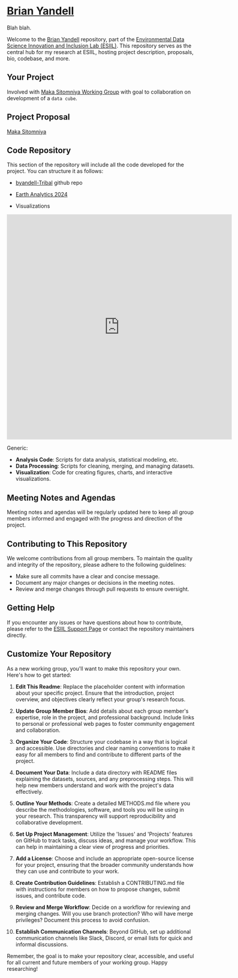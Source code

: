 # [Brian Yandell](https://byandell.github.io)

Blah blah.

Welcome to the [Brian Yandell](https://byandell.github.io/ESIIL) repository, part of the [Environmental Data Science Innovation and Inclusion Lab (ESIIL)](https://github.com/CU-ESIIL/). This repository serves as the central hub for my research at ESIIL, hosting project description, proposals, bio, codebase, and more.

## Your Project

Involved with [Maka Sitomniya Working Group](https://github.com/byandell/geospatial/blob/main/maka_sitomniya.md) with goal to
collaboration on development of a `data cube`.

## Project Proposal

[Maka Sitomniya](https://cu-esiil.github.io/Maka-Sitomniya/)

## Code Repository

This section of the repository will include all the code developed for the project. You can structure it as follows:

- [byandell-Tribal](https://github.com/byandell-Tribal) github repo
- [Earth Analytics 2024 ](https://github.com/byandell-Tribal/EarthAnalytics_2024)

- Visualizations

<embed type="text/html" src="https://github.com/byandell-Tribal/EarthAnalytics_2024/blob/main/Images/uttc.html" width="600" height="600">
  
Generic:

- **Analysis Code**: Scripts for data analysis, statistical modeling, etc.
- **Data Processing**: Scripts for cleaning, merging, and managing datasets.
- **Visualization**: Code for creating figures, charts, and interactive visualizations.

## Meeting Notes and Agendas

Meeting notes and agendas will be regularly updated here to keep all group members informed and engaged with the progress and direction of the project.

<!--- See Maka Sitomniya Google Drive](https://drive.google.com/drive/u/1/folders/1F0xUXmP4icHTu5_khAfWyJFY2fdqZhO1).--->

## Contributing to This Repository

We welcome contributions from all group members. To maintain the quality and integrity of the repository, please adhere to the following guidelines:

- Make sure all commits have a clear and concise message.
- Document any major changes or decisions in the meeting notes.
- Review and merge changes through pull requests to ensure oversight.

## Getting Help

If you encounter any issues or have questions about how to contribute, please refer to the [ESIIL Support Page](https://esiil.org/support) or contact the repository maintainers directly.

## Customize Your Repository

As a new working group, you'll want to make this repository your own. Here's how to get started:

1. **Edit This Readme**: Replace the placeholder content with information about your specific project. Ensure that the introduction, project overview, and objectives clearly reflect your group's research focus.

2. **Update Group Member Bios**: Add details about each group member's expertise, role in the project, and professional background. Include links to personal or professional web pages to foster community engagement and collaboration.

3. **Organize Your Code**: Structure your codebase in a way that is logical and accessible. Use directories and clear naming conventions to make it easy for all members to find and contribute to different parts of the project.

4. **Document Your Data**: Include a data directory with README files explaining the datasets, sources, and any preprocessing steps. This will help new members understand and work with the project's data effectively.

5. **Outline Your Methods**: Create a detailed METHODS.md file where you describe the methodologies, software, and tools you will be using in your research. This transparency will support reproducibility and collaborative development.

6. **Set Up Project Management**: Utilize the 'Issues' and 'Projects' features on GitHub to track tasks, discuss ideas, and manage your workflow. This can help in maintaining a clear view of progress and priorities.

7. **Add a License**: Choose and include an appropriate open-source license for your project, ensuring that the broader community understands how they can use and contribute to your work.

8. **Create Contribution Guidelines**: Establish a CONTRIBUTING.md file with instructions for members on how to propose changes, submit issues, and contribute code.

9. **Review and Merge Workflow**: Decide on a workflow for reviewing and merging changes. Will you use branch protection? Who will have merge privileges? Document this process to avoid confusion.

10. **Establish Communication Channels**: Beyond GitHub, set up additional communication channels like Slack, Discord, or email lists for quick and informal discussions.

Remember, the goal is to make your repository clear, accessible, and useful for all current and future members of your working group. Happy researching!

